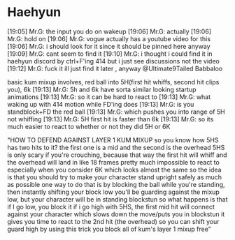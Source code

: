 # Haehyun #
[19:05] Mr.G: the input you do on wakeup
[19:06] Mr.G: actually
[19:06] Mr.G: hold on
[19:06] Mr.G: vogue actually has a youtube video for this
[19:06] Mr.G: i should look for it since it should be pinned here anyway
[19:09] Mr.G: cant seem to find it
[19:10] Mr.G: i thought i could find it in haehyun discord by ctrl+F'ing 414 but i just see discussions not the video
[19:12] Mr.G: fuck it ill just find it later , anyway @Ultimate9Tailed Babbaloo

basic kum mixup involves, red ball into 5H(first hit whiffs, second hit clips you), 6k
[19:13] Mr.G: 5h and 6k have sorta similar looking startup animations
[19:13] Mr.G: so it can be hard to react to
[19:13] Mr.G: what waking up with 414 motion while FD'ing does
[19:13] Mr.G: is you standblock+FD the red ball
[19:13] Mr.G: which pushes you into range of 5H not whiffing
[19:13] Mr.G: 5H first hit is faster than 6k
[19:13] Mr.G: so its much easier to react to whether or not they did 5H or 6K



"HOW TO DEFEND AGAINST LAYER 1 KUM MIXUP
so you know how 5HS has two hits to it?
the first one is a mid
and the second is the overhead
5HS is only scary if you're crouching, because that way the first hit will whiff and the overhead will land in like 18 frames
pretty much impossible to react to especially when you consider 6K which looks almost the same
so the idea is that you should try to make your character stand upright safely as much as possible
one way to do that is by blocking the ball while you're standing, then instantly shifting your block low
you'll be guarding against the mixup low, but your character will be in standing blockstun
so what happens is that if I go low, you block it
if i go high with 5HS, the first mid hit will connect against your character
which slows down the move/puts you in blockstun
it gives you time to react to the 2nd hit (the overhead)
so you can shift your guard high
by using this trick you block all of kum's layer 1 mixup free"
